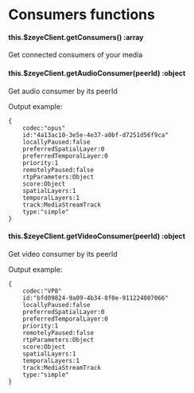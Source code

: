 # Consumers functions
#### this.$zeyeClient.getConsumers() :array
Get connected consumers of your media 

#### this.$zeyeClient.getAudioConsumer(peerId) :object
Get audio consumer by its peerId

Output example:
```
{
    codec:"opus"
    id:"4a13ac10-3e5e-4e37-a0bf-d7251d56f9ca"
    locallyPaused:false
    preferredSpatialLayer:0
    preferredTemporalLayer:0
    priority:1
    remotelyPaused:false
    rtpParameters:Object
    score:Object
    spatialLayers:1
    temporalLayers:1
    track:MediaStreamTrack
    type:"simple"
}
```

#### this.$zeyeClient.getVideoConsumer(peerId) :object
Get video consumer by its peerId

Output example:
```
{
    codec:"VP8"
    id:"bfd09824-9a09-4b34-8f0e-911224007066"
    locallyPaused:false
    preferredSpatialLayer:0
    preferredTemporalLayer:0
    priority:1
    remotelyPaused:false
    rtpParameters:Object
    score:Object
    spatialLayers:1
    temporalLayers:1
    track:MediaStreamTrack
    type:"simple"
}
```